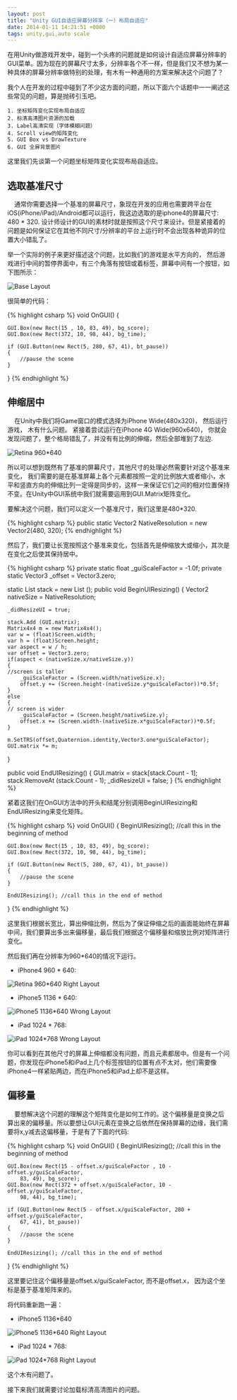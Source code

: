 ```yaml
---
layout: post
title: "Unity GUI自适应屏幕分辨率（一）布局自适应"
date: 2014-01-11 14:21:51 +0800
tags: unity,gui,auto scale
---
```


在用Unity做游戏开发中，碰到一个头疼的问题就是如何设计自适应屏幕分辨率的GUI菜单。因为现在的屏幕尺寸太多，分辨率各个不一样，但是我们又不想为某一种具体的屏幕分辨率做特别的处理，有木有一种通用的方案来解决这个问题了？

我个人在开发的过程中碰到了不少这方面的问题，所以下面六个话题中一一阐述这些常见的问题，算是抛砖引玉吧。

	1. 坐标矩阵变化实现布局自适应
	2. 标清高清图片资源的加载
	3. Label高清实现（字体模糊问题）
	4. Scroll view的矩阵变化
	5. GUI Box vs DrawTexture
	6. GUI 全屏背景图片

这里我们先谈第一个问题坐标矩阵变化实现布局自适应。

## 选取基准尺寸

&nbsp;&nbsp;&nbsp;&nbsp;通常你需要选择一个基准的屏幕尺寸，象现在开发的应用也需要跨平台在iOS(iPhone/iPad)/Android都可以运行，我这边选取的是iphone4的屏幕尺寸: 480 * 320. 设计师设计的GUI的素材时就是按照这个尺寸来设计。但是紧接着的问题是如何保证它在其他不同尺寸/分辨率的平台上运行时不会出现各种诡异的位置大小错乱了。

举一个实际的例子来更好描述这个问题，比如我们的游戏是水平方向的， 然后游戏进行中间的暂停界面中，有三个角落有按钮或着标签，屏幕中间有一个按钮，如下图所示：


![Base Layout](http://farm3.staticflickr.com/2855/11882590563_b6d46ec541_o.png)


很简单的代码：

{% highlight csharp %} 
void OnGUI()
{

	GUI.Box(new Rect(15 , 10, 83, 49), bg_score);
	GUI.Box(new Rect(372, 10, 98, 44), bg_time);
	
	if (GUI.Button(new Rect(5, 280, 67, 41), bt_pause))
	{
		//pause the scene
	}

}
{% endhighlight %} 	

## 伸缩居中

&nbsp;&nbsp;&nbsp;&nbsp;在Unity中我们将Game窗口的模式选择为iPhone Wide(480x320)， 然后运行游戏， 木有什么问题。 紧接着尝试运行在iPhone 4G Wide(960x640)， 你就会发现问题了，整个格局错乱了，并没有有比例的伸缩，然后全部堆到了左边.

![Retina 960*640](http://farm4.staticflickr.com/3742/11882321135_7e91390817.jpg)

所以可以想到既然有了基准的屏幕尺寸，其他尺寸的处理必然需要针对这个基准来变化， 我们需要的是在基准屏幕上各个元素都按照一定的比例放大或者缩小，水平和竖直方向的伸缩比列一定得是同步的，这样一来保证它们之间的相对位置保持不变。在Unity中GUI系统中我们就需要运用到GUI.Matrix矩阵变化。

要解决这个问题，我们可以定义一个基准尺寸，我们这里是480*320.

{% highlight csharp %} 
public static Vector2 NativeResolution  = new Vector2(480, 320);
{% endhighlight %} 	

然后了，我们要让长宽按照这个基准来变化，包括首先是伸缩放大或缩小，其次是在变化之后使其保持居中。

{% highlight csharp %} 
private static float _guiScaleFactor = -1.0f;
private static Vector3 _offset = Vector3.zero;
	
static List<Matrix4x4> stack = new List<Matrix4x4> ();
public void BeginUIResizing()
{
	Vector2 nativeSize = NativeResolution;
	
	_didResizeUI = true;
	
	stack.Add (GUI.matrix);
	Matrix4x4 m = new Matrix4x4();
	var w = (float)Screen.width;
	var h = (float)Screen.height;
	var aspect = w / h;
	var offset = Vector3.zero;
	if(aspect < (nativeSize.x/nativeSize.y)) 
	{ 
	//screen is taller
	    _guiScaleFactor = (Screen.width/nativeSize.x);
	    offset.y += (Screen.height-(nativeSize.y*guiScaleFactor))*0.5f;
	} 
	else 
	{ 
	// screen is wider
	    _guiScaleFactor = (Screen.height/nativeSize.y);
	    offset.x += (Screen.width-(nativeSize.x*guiScaleFactor))*0.5f;
	}
	
	m.SetTRS(offset,Quaternion.identity,Vector3.one*guiScaleFactor);
	GUI.matrix *= m;	
}

public void EndUIResizing()
{
	GUI.matrix = stack[stack.Count - 1];
	stack.RemoveAt (stack.Count - 1);
	_didResizeUI = false;
}
{% endhighlight %} 	

紧着这我们在OnGUI方法中的开头和结尾分别调用BeginUIResizing和EndUIResizing来变化矩阵。

{% highlight csharp %} 
void OnGUI()
{
	BeginUIResizing(); //call this in the beginning of method

	GUI.Box(new Rect(15 , 10, 83, 49), bg_score);
	GUI.Box(new Rect(372, 10, 98, 44), bg_time);
	
	if (GUI.Button(new Rect(5, 280, 67, 41), bt_pause))
	{
		//pause the scene
	}

	EndUIResizing(); //call this in the end of method
}
{% endhighlight %} 	

这里我们根据长宽比，算出伸缩比例，然后为了保证伸缩之后的画面能始终在屏幕中间，我们要算出多出来偏移量，最后我们根据这个偏移量和缩放比例对矩阵进行变化。

然后我们再在分辨率为960*640的情况下运行。

- iPhone4 960 * 640:

![Retina 960*640 Right Layout](http://farm6.staticflickr.com/5482/11882321365_dcd736250d_z.jpg)

- iPhone5 1136 * 640:

![iPhone5 1136*640 Wrong Layout](http://farm4.staticflickr.com/3706/11882747004_55b8a6cf7d_z.jpg)

- iPad 1024 * 768:

![iPad 1024*768 Wrong Layout](http://farm6.staticflickr.com/5476/11882746904_3a77e61fce_c.jpg)

你可以看到在其他尺寸的屏幕上伸缩都没有问题，而且元素都居中。但是有一个问题，你发现在iPhone5和iPad上几个标签按钮的位置有点不太对，他们需要像iPhone4一样紧贴两边，而在iPhone5和iPad上却不是这样。

## 偏移量

&nbsp;&nbsp;&nbsp;&nbsp;要想解决这个问题的理解这个矩阵变化是如何工作的。这个偏移量是变换之后算出来的偏移量。所以要想让GUI元素在变换之后依然在保持屏幕的边缘，我们需要将x,y减去这偏移量，于是有了下面的代码:

{% highlight csharp %} 
void OnGUI()
{
	BeginUIResizing(); //call this in the beginning of method

	GUI.Box(new Rect(15 - offset.x/guiScaleFactor , 10 - offset.y/guiScaleFactor,
	 	83, 49), bg_score);
	GUI.Box(new Rect(372 + offset.x/guiScaleFactor, 10 - offset.y/guiScaleFactor, 
		98, 44), bg_time);
	
	if (GUI.Button(new Rect(5 - offset.x/guiScaleFactor, 280 + offset.y/guiScaleFactor, 
		67, 41), bt_pause))
	{
		//pause the scene
	}

	EndUIResizing(); //call this in the end of method
}
{% endhighlight %} 	

这里要记住这个偏移量是offset.x/guiScaleFactor, 而不是offset.x， 因为这个坐标是基于基准矩阵来的。

将代码重新跑一遍：

- iPhone5 1136*640

![iPhone5 1136*640 Right Layout](http://farm3.staticflickr.com/2870/11882746984_4f2465a18b.jpg)

- iPad 1024 * 768:

![iPad 1024*768 Right Layout](http://farm4.staticflickr.com/3809/11883162066_fd1e0dfc3c_z.jpg)


这个木有问题了。

接下来我们就需要讨论加载标清高清图片的问题。
